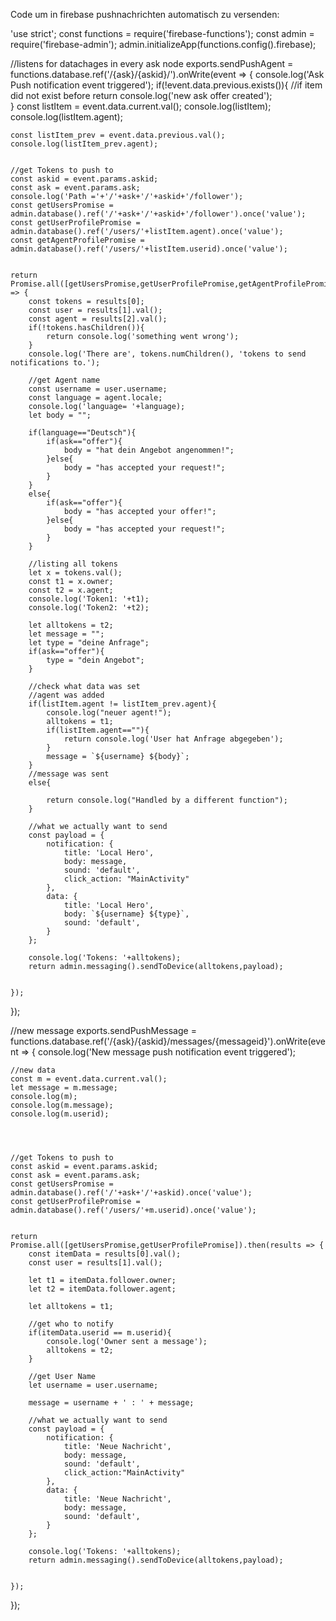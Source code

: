 Code um in firebase pushnachrichten automatisch zu versenden:

'use strict';
const functions = require('firebase-functions');
const admin = require('firebase-admin');
admin.initializeApp(functions.config().firebase);


//listens for datachages in every ask node
exports.sendPushAgent = functions.database.ref('/{ask}/{askid}/').onWrite(event => {
	console.log('Ask Push notification event triggered');
	if(!event.data.previous.exists()){
		//if item did not exist before
		return console.log('new ask offer created');	
	}
	const listItem = event.data.current.val();
	console.log(listItem);
	console.log(listItem.agent);
	
	const listItem_prev = event.data.previous.val();
	console.log(listItem_prev.agent);
	
	
	//get Tokens to push to
	const askid = event.params.askid;
	const ask = event.params.ask;
	console.log('Path ='+'/'+ask+'/'+askid+'/follower');
	const getUsersPromise = admin.database().ref('/'+ask+'/'+askid+'/follower').once('value');
	const getUserProfilePromise = admin.database().ref('/users/'+listItem.agent).once('value');
	const getAgentProfilePromise = admin.database().ref('/users/'+listItem.userid).once('value');
	
	
	return Promise.all([getUsersPromise,getUserProfilePromise,getAgentProfilePromise]).then(results => {
		const tokens = results[0];
		const user = results[1].val();
		const agent = results[2].val();
		if(!tokens.hasChildren()){
			return console.log('something went wrong');
		}
		console.log('There are', tokens.numChildren(), 'tokens to send notifications to.');
		
		//get Agent name
		const username = user.username;
		const language = agent.locale;
		console.log('language= '+language);
		let body = "";

		if(language=="Deutsch"){
			if(ask=="offer"){
				body = "hat dein Angebot angenommen!";
			}else{
				body = "has accepted your request!";
			}			
		}
		else{
			if(ask=="offer"){
				body = "has accepted your offer!";
			}else{
				body = "has accepted your request!";
			}
		}
		
		//listing all tokens
		let x = tokens.val();
		const t1 = x.owner;
		const t2 = x.agent;
		console.log('Token1: '+t1);
		console.log('Token2: '+t2);
		
		let alltokens = t2;
		let message = "";
		let type = "deine Anfrage";
		if(ask=="offer"){
			type = "dein Angebot";
		}	
		
		//check what data was set	
		//agent was added
		if(listItem.agent != listItem_prev.agent){
			console.log("neuer agent!");
			alltokens = t1;
			if(listItem.agent==""){
				return console.log('User hat Anfrage abgegeben');
			}	
			message = `${username} ${body}`;
		}
		//message was sent
		else{
			
			return console.log("Handled by a different function");
		}

		//what we actually want to send
		const payload = {
			notification: {
				title: 'Local Hero',
				body: message,
				sound: 'default',
				click_action: "MainActivity"
			},
			data: {
				title: 'Local Hero',
				body: `${username} ${type}`,
				sound: 'default',
			}
		};
		
		console.log('Tokens: '+alltokens);
		return admin.messaging().sendToDevice(alltokens,payload);
		
		
	});

});

//new message 
exports.sendPushMessage = functions.database.ref('/{ask}/{askid}/messages/{messageid}').onWrite(event => {
	console.log('New message push notification event triggered');
	
	//new data
	const m = event.data.current.val();
	let message = m.message;
	console.log(m);
	console.log(m.message);
	console.log(m.userid);
	
	
	
	
	//get Tokens to push to
	const askid = event.params.askid;
	const ask = event.params.ask;
	const getUsersPromise = admin.database().ref('/'+ask+'/'+askid).once('value');
	const getUserProfilePromise = admin.database().ref('/users/'+m.userid).once('value');

	
	return Promise.all([getUsersPromise,getUserProfilePromise]).then(results => {
		const itemData = results[0].val();
		const user = results[1].val();
		
		let t1 = itemData.follower.owner;
		let t2 = itemData.follower.agent;
		
		let alltokens = t1;
		
		//get who to notify
		if(itemData.userid == m.userid){
			console.log('Owner sent a message');
			alltokens = t2;
		}
		
		//get User Name
		let username = user.username;		
		
		message = username + ' : ' + message;

		//what we actually want to send
		const payload = {
			notification: {
				title: 'Neue Nachricht',
				body: message,
				sound: 'default',
				click_action:"MainActivity"
			},
			data: {
				title: 'Neue Nachricht',
				body: message,
				sound: 'default',
			}
		};
		
		console.log('Tokens: '+alltokens);
		return admin.messaging().sendToDevice(alltokens,payload);
		
		
	});

});



